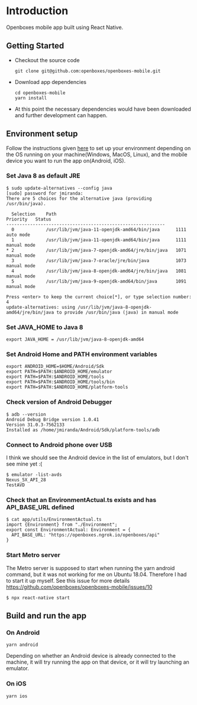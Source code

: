 # Introduction

Openboxes mobile app built using React Native.

## Getting Started

- Checkout the source code
    ```
    git clone git@github.com:openboxes/openboxes-mobile.git
    ```
- Download app dependencies
    ```
    cd openboxes-mobile
    yarn install
    ```
- At this point the necessary dependencies would have been downloaded and further development can happen.
  
## Environment setup
Follow the instructions given [here](https://reactnative.dev/docs/environment-setup#development-os) to set up your 
environment depending on the OS running on your machine(Windows, MacOS, Linux), and the mobile device you want to 
run the app on(Android, iOS).

### Set Java 8 as default JRE
```
$ sudo update-alternatives --config java
[sudo] password for jmiranda: 
There are 5 choices for the alternative java (providing /usr/bin/java).

  Selection    Path                                            Priority   Status
------------------------------------------------------------
  0            /usr/lib/jvm/java-11-openjdk-amd64/bin/java      1111      auto mode
  1            /usr/lib/jvm/java-11-openjdk-amd64/bin/java      1111      manual mode
* 2            /usr/lib/jvm/java-7-openjdk-amd64/jre/bin/java   1071      manual mode
  3            /usr/lib/jvm/java-7-oracle/jre/bin/java          1073      manual mode
  4            /usr/lib/jvm/java-8-openjdk-amd64/jre/bin/java   1081      manual mode
  5            /usr/lib/jvm/java-9-openjdk-amd64/bin/java       1091      manual mode
  
Press <enter> to keep the current choice[*], or type selection number: 4
update-alternatives: using /usr/lib/jvm/java-8-openjdk-amd64/jre/bin/java to provide /usr/bin/java (java) in manual mode
```
### Set JAVA_HOME to Java 8
```
export JAVA_HOME = /usr/lib/jvm/java-8-openjdk-amd64
```

### Set Android Home and PATH environment variables
```
export ANDROID_HOME=$HOME/Android/Sdk
export PATH=$PATH:$ANDROID_HOME/emulator
export PATH=$PATH:$ANDROID_HOME/tools
export PATH=$PATH:$ANDROID_HOME/tools/bin
export PATH=$PATH:$ANDROID_HOME/platform-tools
```

### Check version of Android Debugger
```
$ adb --version
Android Debug Bridge version 1.0.41
Version 31.0.3-7562133
Installed as /home/jmiranda/Android/Sdk/platform-tools/adb
```

### Connect to Android phone over USB
I think we should see the Android device in the list of emulators, but I don't see mine yet :(
```
$ emulator -list-avds
Nexus_5X_API_28
TestAVD
```

### Check that an EnvironmentActual.ts exists and has API_BASE_URL defined
```
$ cat app/utils/EnvironmentActual.ts 
import {Environment} from "./Environment";
export const EnvironmentActual: Environment = {
  API_BASE_URL: "https://openboxes.ngrok.io/openboxes/api"
}
```

### Start Metro server 
The Metro server is supposed to start when running the yarn android command, but it was not working for me on 
Ubuntu 18.04. Therefore I had to start it up myself. See this issue for more details https://github.com/openboxes/openboxes-mobile/issues/10
```
$ npx react-native start
```


## Build and run the app

### On Android
```
yarn android
```

Depending on whether an Android device is already connected to the machine, it will try running the app on that device,
or it will try launching an emulator.

### On iOS
```
yarn ios
```
